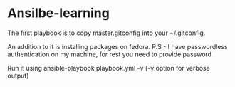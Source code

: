 # Ansilbe-learning

The first playbook is to copy master.gitconfig into your ~/.gitconfig.

An addition to it is installing packages on fedora. 
P.S - I have passwordless authentication on my machine, for rest you need to provide password

Run it using ansible-playbook playbook.yml -v
(-v option for verbose output)

